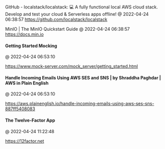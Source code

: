 GitHub - localstack/localstack: 💻  A fully functional local AWS cloud stack. Develop and test your cloud &amp; Serverless apps offline!
@ 2022-04-24 06:38:57
https://github.com/localstack/localstack

MinIO | The MinIO Quickstart Guide
@ 2022-04-24 06:38:57
https://docs.min.io

#### Getting Started Mocking
@ 2022-04-24 06:53:10

https://www.mock-server.com/mock_server/getting_started.html

#### Handle Incoming Emails Using AWS SES and SNS | by Shraddha Paghdar | AWS in Plain English
@ 2022-04-24 06:53:10

https://aws.plainenglish.io/handle-incoming-emails-using-aws-ses-sns-887ff5408083

#### The Twelve-Factor App 
@ 2022-04-24 11:22:48

https://12factor.net

